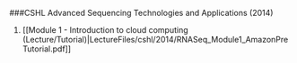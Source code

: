 ###CSHL Advanced Sequencing Technologies and Applications (2014)

1. [[Module 1 - Introduction to cloud computing (Lecture/Tutorial)|LectureFiles/cshl/2014/RNASeq_Module1_AmazonPreTutorial.pdf]]
